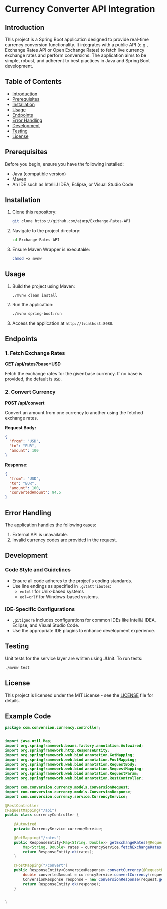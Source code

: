 # Currency Converter API Integration

## Introduction

This project is a Spring Boot application designed to provide real-time currency conversion functionality. It integrates with a public API (e.g., Exchange Rates API or Open Exchange Rates) to fetch live currency exchange rates and perform conversions. The application aims to be simple, robust, and adherent to best practices in Java and Spring Boot development.

## Table of Contents
- [Introduction](#introduction)
- [Prerequisites](#prerequisites)
- [Installation](#installation)
- [Usage](#usage)
- [Endpoints](#endpoints)
- [Error Handling](#error-handling)
- [Development](#development)
- [Testing](#testing)
- [License](#license)

## Prerequisites

Before you begin, ensure you have the following installed:
- Java (compatible version)
- Maven
- An IDE such as IntelliJ IDEA, Eclipse, or Visual Studio Code

## Installation

1. Clone this repository:
   ```bash
   git clone https://github.com/ajucp/Exchange-Rates-API
   ```
2. Navigate to the project directory:
   ```bash
   cd Exchange-Rates-API
   ```
3. Ensure Maven Wrapper is executable:
   ```bash
   chmod +x mvnw
   ```

## Usage

1. Build the project using Maven:
   ```bash
   ./mvnw clean install
   ```
2. Run the application:
   ```bash
   ./mvnw spring-boot:run
   ```
3. Access the application at `http://localhost:8080`.

## Endpoints

### 1. Fetch Exchange Rates
**GET /api/rates?base=USD**

Fetch the exchange rates for the given base currency. If no base is provided, the default is `USD`.

### 2. Convert Currency
**POST /api/convert**

Convert an amount from one currency to another using the fetched exchange rates.

**Request Body:**
```json
{
  "from": "USD",
  "to": "EUR",
  "amount": 100
}
```

**Response:**
```json
{
  "from": "USD",
  "to": "EUR",
  "amount": 100,
  "convertedAmount": 94.5
}
```

## Error Handling

The application handles the following cases:
1. External API is unavailable.
2. Invalid currency codes are provided in the request.

## Development

### Code Style and Guidelines
- Ensure all code adheres to the project's coding standards.
- Use line endings as specified in `.gitattributes`:
  - `eol=lf` for Unix-based systems.
  - `eol=crlf` for Windows-based systems.

### IDE-Specific Configurations
- `.gitignore` includes configurations for common IDEs like IntelliJ IDEA, Eclipse, and Visual Studio Code.
- Use the appropriate IDE plugins to enhance development experience.

## Testing

Unit tests for the service layer are written using JUnit. To run tests:
```bash
./mvnw test
```

## License

This project is licensed under the MIT License - see the [LICENSE](LICENSE) file for details.

## Example Code

```java
package com.conversion.currency.controller;


import java.util.Map;
import org.springframework.beans.factory.annotation.Autowired;
import org.springframework.http.ResponseEntity;
import org.springframework.web.bind.annotation.GetMapping;
import org.springframework.web.bind.annotation.PostMapping;
import org.springframework.web.bind.annotation.RequestBody;
import org.springframework.web.bind.annotation.RequestMapping;
import org.springframework.web.bind.annotation.RequestParam;
import org.springframework.web.bind.annotation.RestController;

import com.conversion.currency.models.ConversionRequest;
import com.conversion.currency.models.ConversionResponse;
import com.conversion.currency.service.CurrencyService;

@RestController
@RequestMapping("/api")
public class currencyController {
    
    @Autowired
    private CurrencyService currencyService;

    @GetMapping("/rates")
    public ResponseEntity<Map<String, Double>> getExchangeRates(@RequestParam(defaultValue = "USD") String base) {
        Map<String, Double> rates = currencyService.fetchExchangeRates(base);
        return ResponseEntity.ok(rates);
    }

    @PostMapping("/convert")
    public ResponseEntity<ConversionResponse> convertCurrency(@RequestBody ConversionRequest request) {
        double convertedAmount = currencyService.convertCurrency(request.getFrom(), request.getTo(), request.getAmount());
        ConversionResponse response = new ConversionResponse(request.getFrom(), request.getTo(), request.getAmount(), convertedAmount);
        return ResponseEntity.ok(response);
    }


}
```
